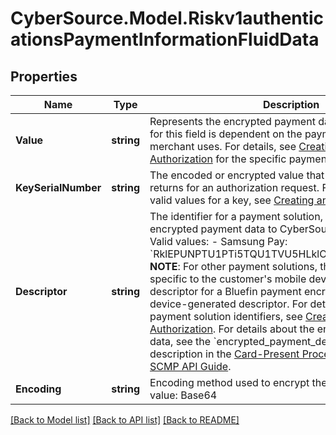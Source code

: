 # CyberSource.Model.Riskv1authenticationsPaymentInformationFluidData
## Properties

Name | Type | Description | Notes
------------ | ------------- | ------------- | -------------
**Value** | **string** | Represents the encrypted payment data BLOB. The entry for this field is dependent on the payment solution a merchant uses.  For details, see [Creating an Online Authorization](https://developer.cybersource.com/api/developer-guides/dita-payments/CreatingOnlineAuth.html) for the specific payment- solution entry.  | 
**KeySerialNumber** | **string** | The encoded or encrypted value that a payment solution returns for an authorization request. For details about the valid values for a key, see [Creating an Online Authorization](https://developer.cybersource.com/api/developer-guides/dita-payments/CreatingOnlineAuth.html)  | [optional] 
**Descriptor** | **string** | The identifier for a payment solution, which is sending the encrypted payment data to CyberSource for decryption. Valid values: - Samsung Pay: &#x60;RklEPUNPTU1PTi5TQU1TVU5HLklOQVBQLlBBWU1FTlQ&#x3D;&#x60; **NOTE**: For other payment solutions, the value may be specific to the customer&#39;s mobile device. For example, the descriptor for a Bluefin payment encryption would be a device-generated descriptor.  For details about the list of payment solution identifiers, see [Creating an Online Authorization](https://developer.cybersource.com/api/developer-guides/dita-payments/CreatingOnlineAuth.html).  For details about the encrypted payment data, see the &#x60;encrypted_payment_descriptor&#x60; field description in the [Card-Present Processing Using the SCMP API Guide](https://apps.cybersource.com/library/documentation/dev_guides/Retail_SCMP_API/html/).  | [optional] 
**Encoding** | **string** | Encoding method used to encrypt the payment data.  Valid value: Base64  | [optional] 

[[Back to Model list]](../README.md#documentation-for-models) [[Back to API list]](../README.md#documentation-for-api-endpoints) [[Back to README]](../README.md)

